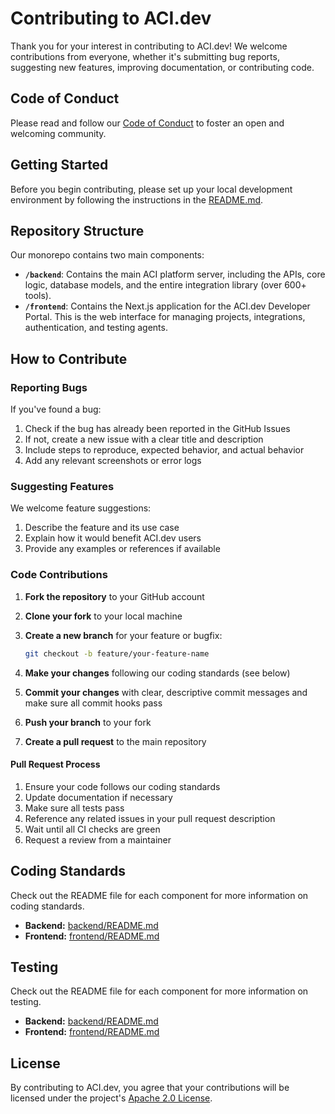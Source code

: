 # Contributing to ACI.dev

Thank you for your interest in contributing to ACI.dev! We welcome contributions from everyone, whether it's submitting bug reports, suggesting new features, improving documentation, or contributing code.

## Code of Conduct

Please read and follow our [Code of Conduct](CODE_OF_CONDUCT.md) to foster an open and welcoming community.

## Getting Started

Before you begin contributing, please set up your local development environment by following the instructions in the [README.md](README.md).

## Repository Structure

Our monorepo contains two main components:

- **`/backend`**: Contains the main ACI platform server, including the APIs, core logic, database models, and the entire integration library (over 600+ tools).
- **`/frontend`**: Contains the Next.js application for the ACI.dev Developer Portal. This is the web interface for managing projects, integrations, authentication, and testing agents.

## How to Contribute

### Reporting Bugs

If you've found a bug:

1. Check if the bug has already been reported in the GitHub Issues
2. If not, create a new issue with a clear title and description
3. Include steps to reproduce, expected behavior, and actual behavior
4. Add any relevant screenshots or error logs

### Suggesting Features

We welcome feature suggestions:

1. Describe the feature and its use case
2. Explain how it would benefit ACI.dev users
3. Provide any examples or references if available

### Code Contributions

1. **Fork the repository** to your GitHub account
2. **Clone your fork** to your local machine
3. **Create a new branch** for your feature or bugfix:

   ```bash
   git checkout -b feature/your-feature-name
   ```

4. **Make your changes** following our coding standards (see below)
5. **Commit your changes** with clear, descriptive commit messages and make sure all commit hooks pass
6. **Push your branch** to your fork
7. **Create a pull request** to the main repository

#### Pull Request Process

1. Ensure your code follows our coding standards
2. Update documentation if necessary
3. Make sure all tests pass
4. Reference any related issues in your pull request description
5. Wait until all CI checks are green
6. Request a review from a maintainer

## Coding Standards

Check out the README file for each component for more information on coding standards.

- **Backend:** [backend/README.md](backend/README.md)
- **Frontend:** [frontend/README.md](frontend/README.md)

## Testing

Check out the README file for each component for more information on testing.

- **Backend:** [backend/README.md](backend/README.md)
- **Frontend:** [frontend/README.md](frontend/README.md)

## License

By contributing to ACI.dev, you agree that your contributions will be licensed under the project's [Apache 2.0 License](LICENSE).

